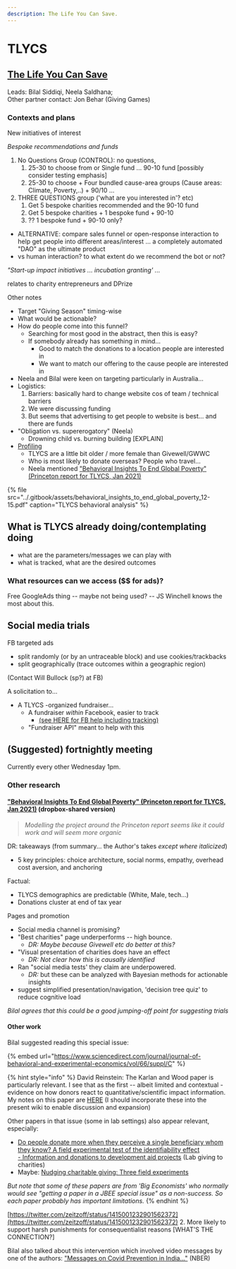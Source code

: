 ```yaml
---
description: The Life You Can Save.
---
```


# TLYCS

## [The Life You Can Save ](https://www.thelifeyoucansave.org/)

Leads: Bilal Siddiqi, Neela Saldhana;  
Other partner contact: Jon Behar \(Giving Games\)

### Contexts and plans



New initiatives of interest

_Bespoke recommendations and funds_

1. No Questions Group \(CONTROL\): no questions,
   1.  25-30 to choose from  or Single fund ... 90-10 fund \[possibly consider testing  emphasis\]
   2. 25-30 to choose + Four bundled cause-area groups \(Cause areas: Climate, Poverty,..\)   + 90/10 ...
2. THREE QUESTIONS group \('what are you interested in'? etc\)
   1. Get 5 bespoke charities recommended and the 90-10 fund
   2. Get 5 bespoke charities + 1 bespoke fund + 90-10
   3. ?? 1 bespoke fund + 90-10 only?



* ALTERNATIVE: compare sales funnel or open-response interaction to help get people into different areas/interest ... a completely automated "DAO" as the ultimate product
* vs human interaction? to what extent do we recommend the bot or not? 



_"Start-up impact initiatives ... incubation granting' ..._ 

relates to charity entrepreneurs and DPrize



Other notes

* Target "Giving Season" timing-wise
* What would be actionable?
* How do people come into this funnel?
  * Searching for most good in the abstract, then this is easy?
  * If somebody already has something in mind… 
    * Good to match the donations to a location people are interested in
    * We want to match our offering to the cause people are interested in 
* Neela and Bilal were keen on targeting particularly in Australia...
* Logistics: 
  1. Barriers: basically hard to change website cos of team / technical barriers
  2. We were discussing funding 
  3. But seems that advertising to get people to website is best… and there are funds
* "Obligation vs. supererogatory" \(Neela\)
  * Drowning child vs. burning building \[EXPLAIN\]
* [Profiling](../profiling-and-segmentation/profiling-discussion.md)
  * TLYCS are a little bit older / more female than Givewell/GWWC
  * Who is most likely to donate overseas? People who travel…
  * Neela mentioned ["Behavioral Insights To End Global Poverty" \(Princeton report for TLYCS, Jan 2021\)](https://www.dropbox.com/s/xggx5gz4k0219gt/SPI%20591b%20-%20Behavioral%20Insights%20To%20End%20Global%20Poverty%20-%20Jan%202021.pdf?dl=0)

{% file src="../.gitbook/assets/behavioral\_insights\_to\_end\_global\_poverty\_12-15.pdf" caption="TLYCS behavioral analysis" %}

## **What is TLYCS already doing/contemplating doing**

* what are the parameters/messages we can play with
* what is tracked, what are the desired outcomes



### What resources can we access \($$ for ads\)?

Free GoogleAds thing -- maybe not being used? -- JS Winchell knows the most about this.

## **Social media trials**

FB targeted ads 

* split randomly \(or by an untraceable block\) and use cookies/trackbacks
* split geographically \(trace outcomes within a geographic region\) 

\(Contact Will Bullock \(sp?\) at FB\) 

A solicitation to... 

* A TLYCS -organized fundraiser... 
  * A fundraiser _within_ Facebook, easier to track
    * [\(see HERE for FB help including tracking\)](https://www.facebook.com/help/1787615158233986)
  * "Fundraiser API" meant to help with this 

## **\(Suggested\) fortnightly meeting**

Currently every other Wednesday 1pm.



### **Other research** 

#### ["Behavioral Insights To End Global Poverty" \(Princeton report for TLYCS, Jan 2021\)](https://www.dropbox.com/s/xggx5gz4k0219gt/SPI%20591b%20-%20Behavioral%20Insights%20To%20End%20Global%20Poverty%20-%20Jan%202021.pdf?dl=0) \(dropbox-shared version\)

> _Modelling the project around the Princeton report seems like it could work and will seem more organic_

DR: takeaways \(from summary... the Author's takes _except where italicized_\)

* 5 key principles: choice architecture, social norms, empathy, overhead cost aversion, and anchoring

Factual:

* TLYCS demographics are predictable \(White, Male, tech...\)
* Donations cluster at end of tax year 

Pages and promotion

*  Social media channel is promising?
* "Best charities" page underperforms -- high bounce.
  * _DR: Maybe because Givewell etc do better at this?_
* "Visual presentation of charities does have an effect
  * _DR: Not clear how this is causally identified_
* Ran "social media tests' they claim are underpowered. 
  * _DR:_ but these can be analyzed with Bayesian methods for actionable insights
* suggest simplified presentation/navigation, 'decision tree quiz' to reduce cognitive load

_Bilal agrees that this could be a good jumping-off point for suggesting trials_

#### Other work 

Bilal suggested reading this special issue: 

{% embed url="https://www.sciencedirect.com/journal/journal-of-behavioral-and-experimental-economics/vol/66/suppl/C" %}

{% hint style="info" %}
David Reinstein: The Karlan and Wood paper is particularly relevant. I see that as the first -- albeit limited and contextual -  evidence on how donors react to quantitative/scientific impact information.  My notes on this paper are [HERE](https://daaronr.github.io/ea_giving_barriers/eval-aversion.html#analytical-grinch) \(I should incorporate these into the present wiki to enable discussion and expansion\)  
  
Other papers in that issue \(some in lab settings\) also appear relevant, especially:  
- [Do people donate more when they perceive a single beneficiary whom they know? A field experimental test of the identifiability effect](https://www.sciencedirect.com/science/article/pii/S2214804316300179)  
[- Information and donations to development aid projects](https://www.sciencedirect.com/science/article/abs/pii/S2214804316300295) \(Lab giving to charities\)   
- Maybe:  [Nudging charitable giving: Three field experiments](https://www.sciencedirect.com/science/article/abs/pii/S2214804316300222)  
  
_But note that some of these papers are from 'Big Economists' who normally would see "getting a paper in a JBEE special issue" as a non-success. So each paper probably has important limitations._ 
{% endhint %}

[https://twitter.com/zeitzoff/status/1415001232901562372](https://twitter.com/zeitzoff/status/1415001232901562372) 2. More likely to support harsh punishments for consequentialist reasons \[WHAT'S THE CONNECTION?\]

Bilal also talked about this intervention which involved video messages by one of the authors: ["Messages on Covid Prevention in India..."](https://www.nber.org/system/files/working_papers/w27496/w27496.pdf) \(NBER\) 

